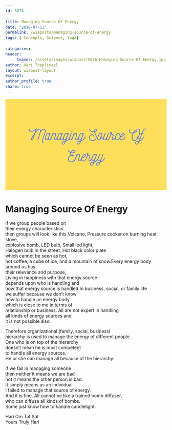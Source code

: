 ```yaml
--- 
id: 5076

title: Managing Source Of Energy
date: "2018-07-11"
permalink: /wiaposts/managing-source-of-energy
tags: [ Concepts, Science, Yoga]    

categories: 
header:
     teaser: /assets/images/wiapost/5076-Managing-Source-Of-Energy.jpg
author: Hari Thapliyaal 
layout: wiapost-layout
excerpt:  
author_profile: true 
share: true 
---
```


![Managing Source Of Energy](/assets/images/wiapost/5076-Managing-Source-Of-Energy.jpg)     
   
# Managing Source Of Energy   
    
If we group people based on     
their energy characteristics     
then groups will look like this.Volcano, Pressure cooker on burning heat stove,     
explosive bomb, LED bulb, Small led light,     
Halogen bulb in the street, Hot black color plate     
which cannot be seen as hot,     
hot coffee, a cube of ice, and a mountain of snow.Every energy body around us has     
their relevance and purpose,     
Living in happiness with that energy source     
depends upon who is handling and     
how that energy source is handled.In business, social, or family life     
we suffer because we don’t know     
how to handle an energy body     
which is close to me in terms of     
relationship or business. All are not expert in handling     
all kinds of energy sources and     
it is not possible also.    
    
Therefore organizational (family, social, business)     
hierarchy is used to manage the energy of different people.     
One who is on top of the hierarchy     
doesn’t mean he is most competent     
to handle all energy sources.     
He or she can manage all because of the hierarchy.    
    
If we fail in managing someone     
then neither it means we are bad     
not it means the other person is bad.     
It simply means as an individual     
I failed to manage that source of energy.     
And it is fine. All cannot be like a trained bomb diffuser,     
who can diffuse all kinds of bombs.     
Some just know how to handle candlelight.    
    
Hari Om Tat Sat     
Yours Truly Hari    
    
